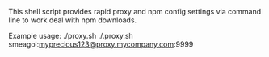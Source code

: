 This shell script provides rapid proxy and npm config settings via command line to work deal with npm downloads.

Example usage: 
   ./proxy.sh ./.proxy.sh smeagol:myprecious123@proxy.mycompany.com:9999

